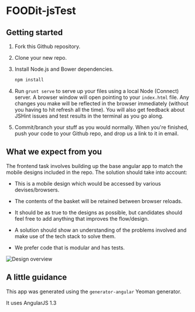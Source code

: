FOODit-jsTest
=============

## Getting started

1. Fork this Github repository.

2. Clone your new repo.

3. Install Node.js and Bower dependencies.

    ```sh
    npm install
    ```

4. Run `grunt serve` to serve up your files using a local Node (Connect) server. A browser window will open pointing to your `index.html` file. Any changes you make will be reflected in the browser immediately (without you having to hit refresh all the time). You will also get feedback about JSHint issues and test results in the terminal as you go along.

5. Commit/branch your stuff as you would normally. When you're finished, push your code to your Github repo, and drop us a link to it in email.

## What we expect from you

The frontend task involves building up the base angular app to match the mobile designs included in the repo.
The solution should take into account: 

- This is a mobile design which would be accessed by various devises/browsers.

- The contents of the basket will be retained between browser reloads.

- It should be as true to the designs as possible, but candidates should feel free to add anything that improves the flow/design.

- A solution should show an understanding of the problems involved and make use of the tech stack to solve them.

- We prefer code that is modular and has tests.

![Design overview](/design/mockups/menu_design--overview.jpg?raw=true "Design overview")


## A little guidance

This app was generated using the `generator-angular` Yeoman generator.

It uses AngularJS 1.3
